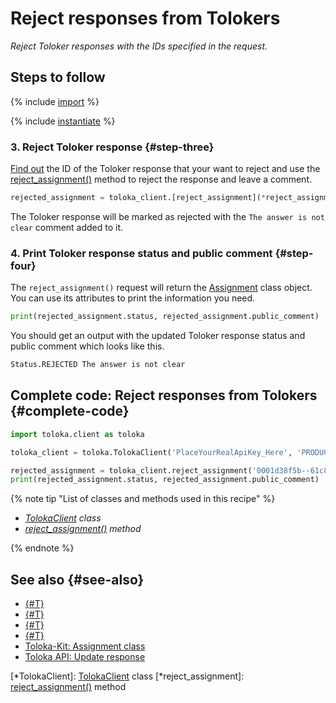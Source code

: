 # Reject responses from Tolokers

_Reject Toloker responses with the IDs specified in the request._

## Steps to follow

{% include [import](../_includes/recipes/import.md) %}

{% include [instantiate](../_includes/recipes/instantiate.md) %}

### 3. Reject Toloker response {#step-three}

[Find out](get-responses.md) the ID of the Toloker response that your want to reject and use the [reject_assignment()](../reference/toloka.client.TolokaClient.reject_assignment.md) method to reject the response and leave a comment.

```python
rejected_assignment = toloka_client.[reject_assignment](*reject_assignment)('0001d38f5b--61c8be2074fdb82592f97887', 'The answer is not clear')
```

The Toloker response will be marked as rejected with the `The answer is not clear` comment added to it.

### 4. Print Toloker response status and public comment {#step-four}

The `reject_assignment()` request will return the [Assignment](../reference/toloka.client.assignment.Assignment.md) class object. You can use its attributes to print the information you need.

```python
print(rejected_assignment.status, rejected_assignment.public_comment)
```

You should get an output with the updated Toloker response status and public comment which looks like this.

```bash
Status.REJECTED The answer is not clear
```

## Complete code: Reject responses from Tolokers {#complete-code}

```python
import toloka.client as toloka

toloka_client = toloka.TolokaClient('PlaceYourRealApiKey_Here', 'PRODUCTION')

rejected_assignment = toloka_client.reject_assignment('0001d38f5b--61c8be2074fdb82592f97887', 'The answer is not clear')
print(rejected_assignment.status, rejected_assignment.public_comment)
```

{% note tip "List of classes and methods used in this recipe" %}

- _[TolokaClient](../reference/toloka.client.TolokaClient.md) class_
- _[reject_assignment()](../reference/toloka.client.TolokaClient.reject_assignment.md) method_

{% endnote %}

## See also {#see-also}

- [{#T}](../../guide/concepts/overview.md)
- [{#T}](learn-basics.md)
- [{#T}](use-cases.md)
- [{#T}](get-responses.md)
- [Toloka-Kit: Assignment class](../reference/toloka.client.assignment.Assignment.md)
- [Toloka API: Update response](https://toloka.ai/docs/api/api-reference/#patch-/assignments/-id-)

[*TolokaClient]: [TolokaClient](../reference/toloka.client.TolokaClient.md) class
[*reject_assignment]: [reject_assignment()](../reference/toloka.client.TolokaClient.reject_assignment.md) method